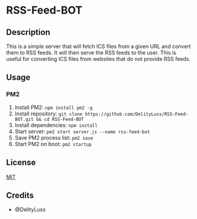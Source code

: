 # RSS-Feed-BOT
 
## Description
This is a simple server that will fetch ICS files from a given URL and convert them to RSS feeds. It will then serve the RSS feeds to the user. This is useful for converting ICS files from websites that do not provide RSS feeds.

## Usage
### PM2

1. Install PM2: `npm install pm2 -g`
2. Install repository: `git clone https://github.com/DelityLuss/RSS-Feed-BOT.git && cd RSS-Feed-BOT`
3. Install dependencies: `npm install`
4. Start server: `pm2 start server.js --name rss-feed-bot`
5. Save PM2 process list: `pm2 save`
6. Start PM2 on boot: `pm2 startup`


 ## License
[MIT](https://choosealicense.com/licenses/mit/)


## Credits
- @DelityLuss 
